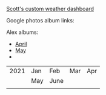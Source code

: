 
[Scott's custom weather dashboard](SRM_weather7.html)

Google photos album links:

   Alex albums:
   - [April](https://photos.app.goo.gl/6VsoFErA5ABAhpYe9)  
   - [May](https://photos.app.goo.gl/ru4sv9hsiUfS3ew47)  
   - 

|      |     |     |     |     |
|------|-----|-----|-----|-----|
| 2021 | Jan | Feb | Mar | Apr |
|      | May |  June |     |     |
|      |     |     |     |     |

<style>
  .footer {
    display: none;
  }
</style>
